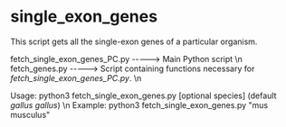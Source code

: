 # single_exon_genes
This script gets all the single-exon genes of a particular organism.

fetch_single_exon_genes_PC.py -----> Main Python script \n
fetch_genes.py                -----> Script containing functions necessary for *fetch_single_exon_genes_PC.py*. \n

Usage: python3 fetch_single_exon_genes.py [optional species] (default *gallus gallus*) \n
Example: python3 fetch_single_exon_genes.py "mus musculus"

